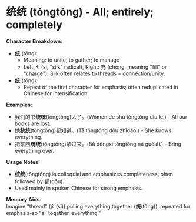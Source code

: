 # **统统 (tǒngtǒng) - All; entirely; completely**

**Character Breakdown**:  
- **统** (tǒng):
  - Meaning: to unite; to gather; to manage
  - Left: 纟(sī, "silk" radical), Right: 充 (chōng, meaning "fill" or "charge"). Silk often relates to threads = connection/unity.  
- **统** (tǒng):
  - Repeat of the first character for emphasis; often reduplicated in Chinese for intensification.

**Examples**:  
- 我们的书**统统**(tǒngtǒng)丢了。(Wǒmen de shū tǒngtǒng diū le.) - All our books are lost.  
- 她**统统**(tǒngtǒng)都知道。(Tā tǒngtǒng dōu zhīdào.) - She knows everything.  
- 把东西**统统**(tǒngtǒng)拿过来。(Bǎ dōngxi tǒngtǒng ná guòlái.) - Bring everything over.

**Usage Notes**:  
- **统统**(tǒngtǒng) is colloquial and emphasizes completeness; often followed by 都(dōu).  
- Used mainly in spoken Chinese for strong emphasis.

**Memory Aids**:  
Imagine "thread" (**纟**(sī)) pulling everything together (**统**(tǒng)), repeated for emphasis-so "all together, everything."